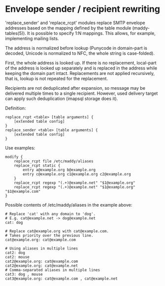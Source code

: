 # Envelope sender / recipient rewriting

'replace\_sender' and 'replace\_rcpt' modules replace SMTP envelope addresses
based on the mapping defined by the table module (maddy-tables(5)). It is possible
to specify 1:N mappings. This allows, for example, implementing mailing lists.

The address is normalized before lookup (Punycode in domain-part is decoded,
Unicode is normalized to NFC, the whole string is case-folded).

First, the whole address is looked up. If there is no replacement, local-part
of the address is looked up separately and is replaced in the address while
keeping the domain part intact. Replacements are not applied recursively, that
is, lookup is not repeated for the replacement.

Recipients are not deduplicated after expansion, so message may be delivered
multiple times to a single recipient. However, used delivery target can apply
such deduplication (imapsql storage does it).

Definition:
```
replace_rcpt <table> [table arguments] {
	[extended table config]
}
replace_sender <table> [table arguments] {
	[extended table config]
}
```

Use examples:
```
modify {
	replace_rcpt file /etc/maddy/aliases
	replace_rcpt static {
		entry a@example.org b@example.org
		entry c@example.org c1@example.org c2@example.org
	}
	replace_rcpt regexp "(.+)@example.net" "$1@example.org"
	replace_rcpt regexp "(.+)@example.net" "$1@example.org" "$1@example.com"
}
```

Possible contents of /etc/maddy/aliases in the example above:
```
# Replace 'cat' with any domain to 'dog'.
# E.g. cat@example.net -> dog@example.net
cat: dog

# Replace cat@example.org with cat@example.com.
# Takes priority over the previous line.
cat@example.org: cat@example.com

# Using aliases in multiple lines
cat2: dog
cat2: mouse
cat2@example.org: cat@example.com
cat2@example.org: cat@example.net
# Comma-separated aliases in multiple lines
cat3: dog , mouse
cat3@example.org: cat@example.com , cat@example.net
```